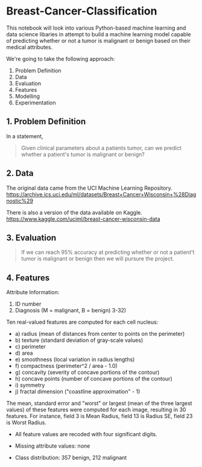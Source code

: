 # Breast-Cancer-Classification

This notebook will look into various Python-based machine learning and data science libaries in attempt to build a machine learning model capable of predicting whether or not a tumor is malignant or benign based on their medical attributes.

We're going to take the following approach:
1. Problem Definition
2. Data 
3. Evaluation
4. Features 
5. Modelling 
6. Experimentation

## 1. Problem Definition

In a statement, 
> Given clinical parameters about a patients tumor, can we predict whether a patient's tumor is malignant or benign?

## 2. Data 

The original data came from the UCI Machine Learning Repository. 
https://archive.ics.uci.edu/ml/datasets/Breast+Cancer+Wisconsin+%28Diagnostic%29

There is also a version of the data available on Kaggle.
https://www.kaggle.com/uciml/breast-cancer-wisconsin-data

## 3. Evaluation

> If we can reach 95% accuracy at predicting whether or not a patient't tumor is malignant or benign then we will pursure the project.

## 4. Features

Attribute Information:

1) ID number
2) Diagnosis (M = malignant, B = benign)
3-32)

Ten real-valued features are computed for each cell nucleus:

* a) radius (mean of distances from center to points on the perimeter)
* b) texture (standard deviation of gray-scale values)
* c) perimeter
* d) area
* e) smoothness (local variation in radius lengths)
* f) compactness (perimeter^2 / area - 1.0)
* g) concavity (severity of concave portions of the contour)
* h) concave points (number of concave portions of the contour)
* i) symmetry
* j) fractal dimension ("coastline approximation" - 1)

The mean, standard error and "worst" or largest (mean of the three
largest values) of these features were computed for each image,
resulting in 30 features. For instance, field 3 is Mean Radius, field
13 is Radius SE, field 23 is Worst Radius.

* All feature values are recoded with four significant digits.

* Missing attribute values: none

* Class distribution: 357 benign, 212 malignant
